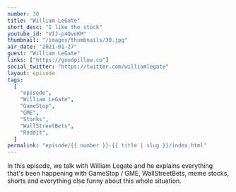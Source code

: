 ```yaml
---
number: 30
title: "William LeGate"
short_desc: "I like the stock"
youtube_id: "VIJ-p4QvoKM"
thumbnail: "/images/thumbnails/30.jpg"
air_date: "2021-01-27"
guest: "William LeGate"
links: ["https://goodpillow.co"]
social_twitter: "https://twitter.com/williamlegate"
layout: episode
tags:
  [
    "episode",
    "William LeGate",
    "GameStop",
    "GME",
    "Stonks",
    "WallStreetBets",
    "Reddit",
  ]
permalink: "episode/{{ number }}-{{ title | slug }}/index.html"
---
```


In this episode, we talk with William Legate and he explains everything that's been happening with GameStop / GME, WallStreetBets, meme stocks, shorts and everything else funny about this whole situation.
